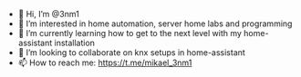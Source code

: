 - 👋 Hi, I’m @3nm1
- 👀 I’m interested in home automation, server home labs and programming
- 🌱 I’m currently learning how to get to the next level with my home-assistant installation
- 💞️ I’m looking to collaborate on knx setups in home-assistant
- 📫 How to reach me: https://t.me/mikael_3nm1 

<!---
3nm1/3nm1 is a ✨ special ✨ repository because its `README.md` (this file) appears on your GitHub profile.
You can click the Preview link to take a look at your changes.
--->

